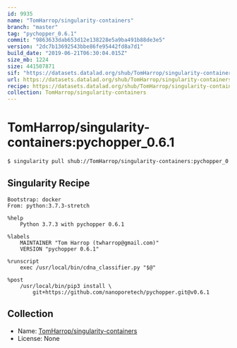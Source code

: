 ```yaml
---
id: 9935
name: "TomHarrop/singularity-containers"
branch: "master"
tag: "pychopper_0.6.1"
commit: "9863633dab653d12e138228e5a9ba491b88de3e5"
version: "2dc7b13692543bbe86fe95442fd8a7d1"
build_date: "2019-06-21T06:30:04.015Z"
size_mb: 1224
size: 441507871
sif: "https://datasets.datalad.org/shub/TomHarrop/singularity-containers/pychopper_0.6.1/2019-06-21-9863633d-2dc7b136/2dc7b13692543bbe86fe95442fd8a7d1.simg"
url: https://datasets.datalad.org/shub/TomHarrop/singularity-containers/pychopper_0.6.1/2019-06-21-9863633d-2dc7b136/
recipe: https://datasets.datalad.org/shub/TomHarrop/singularity-containers/pychopper_0.6.1/2019-06-21-9863633d-2dc7b136/Singularity
collection: TomHarrop/singularity-containers
---
```


# TomHarrop/singularity-containers:pychopper_0.6.1

```bash
$ singularity pull shub://TomHarrop/singularity-containers:pychopper_0.6.1
```

## Singularity Recipe

```singularity
Bootstrap: docker
From: python:3.7.3-stretch

%help
    Python 3.7.3 with pychopper 0.6.1
    
%labels
    MAINTAINER "Tom Harrop (twharrop@gmail.com)"
    VERSION "pychopper 0.6.1"

%runscript
    exec /usr/local/bin/cdna_classifier.py "$@"

%post
    /usr/local/bin/pip3 install \
        git+https://github.com/nanoporetech/pychopper.git@v0.6.1
```

## Collection

 - Name: [TomHarrop/singularity-containers](https://github.com/TomHarrop/singularity-containers)
 - License: None

